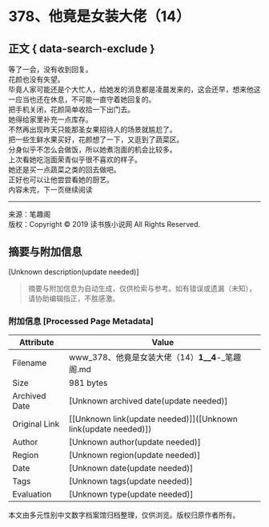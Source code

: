 # 378、他竟是女装大佬（14）

## 正文 { data-search-exclude }


等了一会，没有收到回复。  
花颜也没有失望。  
毕竟人家可能还是个大忙人，给她发的消息都是凌晨发来的，这会还早，想来他这一应当也还在休息，不可能一直守着她回复的。  
把手机关闭，花颜简单收拾一下出门去。  
她得给家里补充一点库存。  
不然再出现昨天只能那圣女果招待人的场景就尴尬了。  
把一些生鲜水果买好，花颜想了一下，又逛到了蔬菜区。  
分身似乎不怎么会做饭，所以她煮泡面的机会比较多。  
上次看她吃泡面荣青似乎很不喜欢的样子。  
她还是买一点蔬菜之类的回去做吧。  
正好也可以让他尝尝看她的厨艺。  
内容未完，下一页继续阅读  

---

来源：笔趣阁  
版权：Copyright © 2019 读书族小说网 All Rights Reserved.
<!-- tcd_original_link https://www.honeyhoneywedding.com/136/136908/35248347.html -->


## 摘要与附加信息

<!-- tcd_abstract -->
[Unknown description(update needed)]
<!-- tcd_abstract_end -->

> 摘要与附加信息为自动生成，仅供检索与参考。如有错误或遗漏（未知），请协助编辑指正，不胜感激。

### 附加信息 [Processed Page Metadata]

| Attribute       | Value                                  |
|-----------------|----------------------------------------|
| Filename        | www_378、他竟是女装大佬（14）__1__4__-_笔趣阁.md                             |
| Size            | 981 bytes                           |
| Archived Date   | [Unknown archived date(update needed)]                             |
| Original Link   | [[Unknown link(update needed)]]([Unknown link(update needed)])                       |
| Author          | [Unknown author(update needed)]                               |
| Region          | [Unknown region(update needed)]                               |
| Date            | [Unknown date(update needed)]                                 |
| Tags            | [Unknown tags(update needed)]                                 |
| Evaluation            | [Unknown type(update needed)]                                 |
<!-- tcd_table_end -->

本文由多元性别中文数字档案馆归档整理，仅供浏览。版权归原作者所有。
